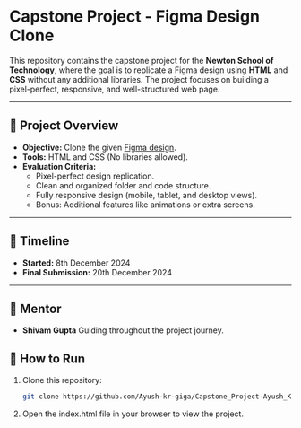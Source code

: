 # Capstone Project - Figma Design Clone

This repository contains the capstone project for the **Newton School of Technology**, where the goal is to replicate a Figma design using **HTML** and **CSS** without any additional libraries. The project focuses on building a pixel-perfect, responsive, and well-structured web page.

---

## 🎨 Project Overview

- **Objective:** Clone the given [Figma design](https://www.figma.com/design/2qb0304amf5midyPlUJq6n/110?m=auto&t=WvF6OA59ieEF3tOH-6).
- **Tools:** HTML and CSS (No libraries allowed).
- **Evaluation Criteria:**
  - Pixel-perfect design replication.
  - Clean and organized folder and code structure.
  - Fully responsive design (mobile, tablet, and desktop views).
  - Bonus: Additional features like animations or extra screens.

---

## 📅 Timeline

- **Started:** 8th December 2024  
- **Final Submission:** 20th December 2024   
---

## 🤝 Mentor

- **Shivam Gupta**
Guiding throughout the project journey.


## 🚀 How to Run

1. Clone this repository:
   ```bash
   git clone https://github.com/Ayush-kr-giga/Capstone_Project-Ayush_Kumar.git

2. Open the index.html file in your browser to view the project.   